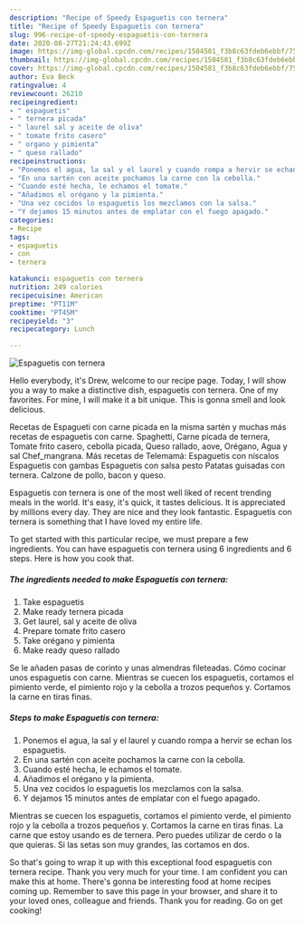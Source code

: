 ```yaml
---
description: "Recipe of Speedy Espaguetis con ternera"
title: "Recipe of Speedy Espaguetis con ternera"
slug: 996-recipe-of-speedy-espaguetis-con-ternera
date: 2020-08-27T21:24:43.699Z
image: https://img-global.cpcdn.com/recipes/1504581_f3b8c63fdeb6ebbf/751x532cq70/espaguetis-con-ternera-foto-principal.jpg
thumbnail: https://img-global.cpcdn.com/recipes/1504581_f3b8c63fdeb6ebbf/751x532cq70/espaguetis-con-ternera-foto-principal.jpg
cover: https://img-global.cpcdn.com/recipes/1504581_f3b8c63fdeb6ebbf/751x532cq70/espaguetis-con-ternera-foto-principal.jpg
author: Eva Beck
ratingvalue: 4
reviewcount: 26210
recipeingredient:
- " espaguetis"
- " ternera picada"
- " laurel sal y aceite de oliva"
- " tomate frito casero"
- " organo y pimienta"
- " queso rallado"
recipeinstructions:
- "Ponemos el agua, la sal y el laurel y cuando rompa a hervir se echan los espaguetis."
- "En una sartén con aceite pochamos la carne con la cebolla."
- "Cuando esté hecha, le echamos el tomate."
- "Añadimos el orégano y la pimienta."
- "Una vez cocidos lo espaguetis los mezclamos con la salsa."
- "Y dejamos 15 minutos antes de emplatar con el fuego apagado."
categories:
- Recipe
tags:
- espaguetis
- con
- ternera

katakunci: espaguetis con ternera 
nutrition: 249 calories
recipecuisine: American
preptime: "PT11M"
cooktime: "PT45M"
recipeyield: "3"
recipecategory: Lunch

---
```



![Espaguetis con ternera](https://img-global.cpcdn.com/recipes/1504581_f3b8c63fdeb6ebbf/751x532cq70/espaguetis-con-ternera-foto-principal.jpg)

Hello everybody, it's Drew, welcome to our recipe page. Today, I will show you a way to make a distinctive dish, espaguetis con ternera. One of my favorites. For mine, I will make it a bit unique. This is gonna smell and look delicious.

Recetas de Espagueti con carne picada en la misma sartén y muchas más recetas de espaguetis con carne. Spaghetti, Carne picada de ternera, Tomate frito casero, cebolla picada, Queso rallado, aove, Orégano, Agua y sal Chef_mangrana. Más recetas de Telemamá: Espaguetis con níscalos Espaguetis con gambas Espaguetis con salsa pesto Patatas guisadas con ternera. Calzone de pollo, bacon y queso.

Espaguetis con ternera is one of the most well liked of recent trending meals in the world. It's easy, it's quick, it tastes delicious. It is appreciated by millions every day. They are nice and they look fantastic. Espaguetis con ternera is something that I have loved my entire life.


To get started with this particular recipe, we must prepare a few ingredients. You can have espaguetis con ternera using 6 ingredients and 6 steps. Here is how you cook that.

<!--inarticleads1-->

##### The ingredients needed to make Espaguetis con ternera:

1. Take  espaguetis
1. Make ready  ternera picada
1. Get  laurel, sal y aceite de oliva
1. Prepare  tomate frito casero
1. Take  orégano y pimienta
1. Make ready  queso rallado


Se le añaden pasas de corinto y unas almendras fileteadas. Cómo cocinar unos espaguetis con carne. Mientras se cuecen los espaguetis, cortamos el pimiento verde, el pimiento rojo y la cebolla a trozos pequeños y. Cortamos la carne en tiras finas. 

<!--inarticleads2-->

##### Steps to make Espaguetis con ternera:

1. Ponemos el agua, la sal y el laurel y cuando rompa a hervir se echan los espaguetis.
1. En una sartén con aceite pochamos la carne con la cebolla.
1. Cuando esté hecha, le echamos el tomate.
1. Añadimos el orégano y la pimienta.
1. Una vez cocidos lo espaguetis los mezclamos con la salsa.
1. Y dejamos 15 minutos antes de emplatar con el fuego apagado.


Mientras se cuecen los espaguetis, cortamos el pimiento verde, el pimiento rojo y la cebolla a trozos pequeños y. Cortamos la carne en tiras finas. La carne que estoy usando es de ternera. Pero puedes utilizar de cerdo o la que quieras. Si las setas son muy grandes, las cortamos en dos. 

So that's going to wrap it up with this exceptional food espaguetis con ternera recipe. Thank you very much for your time. I am confident you can make this at home. There's gonna be interesting food at home recipes coming up. Remember to save this page in your browser, and share it to your loved ones, colleague and friends. Thank you for reading. Go on get cooking!
